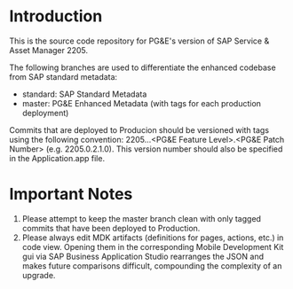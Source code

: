 # Introduction
This is the source code repository for PG&E's version of SAP Service & Asset Manager 2205.

The following branches are used to differentiate the enhanced codebase from SAP standard metadata:
   - standard:  SAP Standard Metadata
   - master:  PG&E Enhanced Metadata (with tags for each production deployment)

Commits that are deployed to Producion should be versioned with tags using the following convention:
   2205.<SAP Support Package Number>.<SAP Patch Level>.<PG&E Feature Level>.<PG&E Patch Number> (e.g. 2205.0.2.1.0).
This version number should also be specified in the Application.app file.

# Important Notes
1. Please attempt to keep the master branch clean with only tagged commits that have been deployed to Production.
2. Please always edit MDK artifacts (definitions for pages, actions, etc.) in code view.  Opening them in the corresponding Mobile Development Kit gui via SAP Business Application Studio rearranges the JSON and makes future comparisons difficult, compounding the complexity of an upgrade.